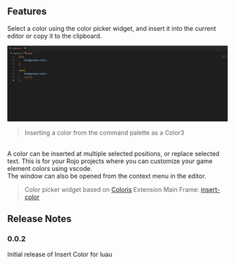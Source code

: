 ## Features

Select a color using the color picker widget, and insert it into the current editor or copy it to the clipboard.

![demo](demo.gif)
>Inserting a color from the command palette as a Color3

<br>
A color can be inserted at multiple selected positions, or replace selected text. This is for your Rojo projects where you can customize your game element colors using vscode.
<br>
The window can also be opened from the context menu in the editor.

<br>

> Color picker widget based on <a href="https://github.com/mdbassit/Coloris">Coloris</a>
> Extension Main Frame: <a href="https://github.com/djlynn03/insert-color">insert-color</a>

## Release Notes

### 0.0.2

Initial release of Insert Color for luau